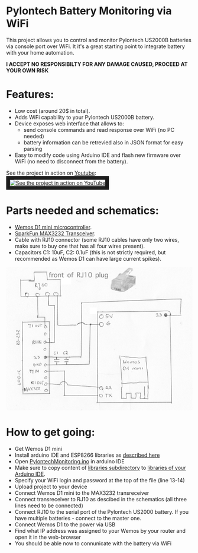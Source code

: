 # Pylontech Battery Monitoring via WiFi

This project allows you to control and monitor Pylontech US2000B batteries via console port over WiFi.
It it's a great starting point to integrate battery with your home automation.

**I ACCEPT NO RESPONSIBILTY FOR ANY DAMAGE CAUSED, PROCEED AT YOUR OWN RISK**

# Features:
  * Low cost (around 20$ in total).
  * Adds WiFi capability to your Pylontech US2000B battery.
  * Device exposes web interface that allows to:
    * send console commands and read response over WiFi (no PC needed)
    * battery information can be retrevied also in JSON format for easy parsing
  * Easy to modify code using Arduino IDE and flash new firmware over WiFi (no need to disconnect from the battery).

See the project in action on [Youtube](https://youtu.be/7VyQjKU3MsU):</br>
<a href="http://www.youtube.com/watch?feature=player_embedded&v=7VyQjKU3MsU" target="_blank"><img src="http://img.youtube.com/vi/7VyQjKU3MsU/0.jpg" alt="See the project in action on YouTube" width="240" height="180" border="10" /></a>


# Parts needed and schematics:
  * [Wemos D1 mini microcontroller](https://www.amazon.co.uk/Makerfire-NodeMcu-Development-ESP8266-Compatible/dp/B071S8MWTY/).
  * [SparkFun MAX3232 Transceiver](https://www.sparkfun.com/products/11189).
  * Cable with RJ10 connector (some RJ10 cables have only two wires, make sure to buy one that has all four wires present).
  * Capacitors C1: 10uF, C2: 0.1uF (this is not strictly required, but recommended as Wemos D1 can have large current spikes).

![Schematics](Schemetics.png)


# How to get going:
  * Get Wemos D1 mini
  * Install arduino IDE and ESP8266 libraries as [described here](https://averagemaker.com/2018/03/wemos-d1-mini-setup.html)
  * Open [PylontechMonitoring.ino](PylontechMonitoring.ino) in arduino IDE
  * Make sure to copy content of [libraries subdirectory](libraries) to [libraries of your Arduino IDE](https://forum.arduino.cc/index.php?topic=88380.0).
  * Specify your WiFi login and password at the top of the file (line 13-14)
  * Upload project to your device
  * Connect Wemos D1 mini to the MAX3232 transreceiver
  * Connect transreceiver to RJ10 as descibed in the schematics (all three lines need to be connected)
  * Connect RJ10 to the serial port of the Pylontech US2000 battery. If you have multiple batteries - connect to the master one.
  * Connect Wemos D1 to the power via USB
  * Find what IP address was assigned to your Wemos by your router and open it in the web-browser
  * You should be able now to connunicate with the battery via WiFi
